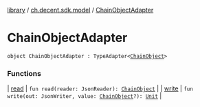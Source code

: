 [library](../../index.md) / [ch.decent.sdk.model](../index.md) / [ChainObjectAdapter](./index.md)

# ChainObjectAdapter

`object ChainObjectAdapter : TypeAdapter<`[`ChainObject`](../-chain-object/index.md)`>`

### Functions

| [read](read.md) | `fun read(reader: JsonReader): `[`ChainObject`](../-chain-object/index.md) |
| [write](write.md) | `fun write(out: JsonWriter, value: `[`ChainObject`](../-chain-object/index.md)`?): `[`Unit`](https://kotlinlang.org/api/latest/jvm/stdlib/kotlin/-unit/index.html) |

